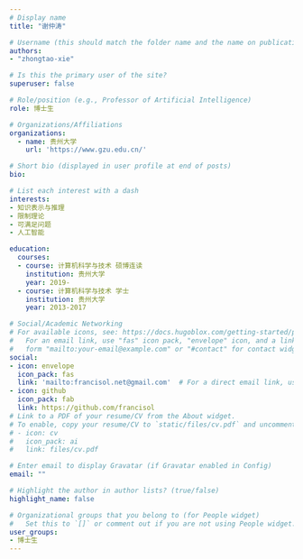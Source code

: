 ```yaml
---
# Display name
title: "谢仲涛"

# Username (this should match the folder name and the name on publications)
authors:
- "zhongtao-xie"

# Is this the primary user of the site?
superuser: false

# Role/position (e.g., Professor of Artificial Intelligence)
role: 博士生

# Organizations/Affiliations
organizations:
  - name: 贵州大学
    url: 'https://www.gzu.edu.cn/'

# Short bio (displayed in user profile at end of posts)
bio: 

# List each interest with a dash
interests:
- 知识表示与推理
- 限制理论
- 可满足问题
- 人工智能

education:
  courses:
  - course: 计算机科学与技术 硕博连读
    institution: 贵州大学
    year: 2019-
  - course: 计算机科学与技术 学士
    institution: 贵州大学
    year: 2013-2017

# Social/Academic Networking
# For available icons, see: https://docs.hugoblox.com/getting-started/page-builder/#icons
#   For an email link, use "fas" icon pack, "envelope" icon, and a link in the
#   form "mailto:your-email@example.com" or "#contact" for contact widget.
social:
- icon: envelope
  icon_pack: fas
  link: 'mailto:francisol.net@gmail.com'  # For a direct email link, use "mailto:test@example.org".
- icon: github
  icon_pack: fab
  link: https://github.com/francisol
# Link to a PDF of your resume/CV from the About widget.
# To enable, copy your resume/CV to `static/files/cv.pdf` and uncomment the lines below.
# - icon: cv
#   icon_pack: ai
#   link: files/cv.pdf

# Enter email to display Gravatar (if Gravatar enabled in Config)
email: ""

# Highlight the author in author lists? (true/false)
highlight_name: false

# Organizational groups that you belong to (for People widget)
#   Set this to `[]` or comment out if you are not using People widget.
user_groups:
- 博士生
---
```

